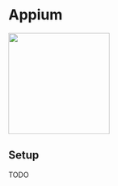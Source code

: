 # Appium

<img href="http://appium.io/" src="https://user-images.githubusercontent.com/20906544/46233241-ea88f400-c33f-11e8-8c67-4ccbc9865a52.png" width="200" height="200" />

## Setup
TODO
